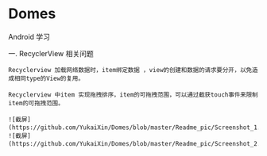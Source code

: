 # Domes
Android 学习

一. RecyclerView 相关问题
    
    Recyclerview 加载网络数据时，item绑定数据 ，view的创建和数据的请求要分开，以免造成相同type的View的复用。
    
    Recyclerview 中item 实现拖拽排序，item的可拖拽范围，可以通过截获touch事件来限制item的可拖拽范围。

    ![截屏](https://github.com/YukaiXin/Domes/blob/master/Readme_pic/Screenshot_1.png)
    ![截屏](https://github.com/YukaiXin/Domes/blob/master/Readme_pic/Screenshot_2.png)
